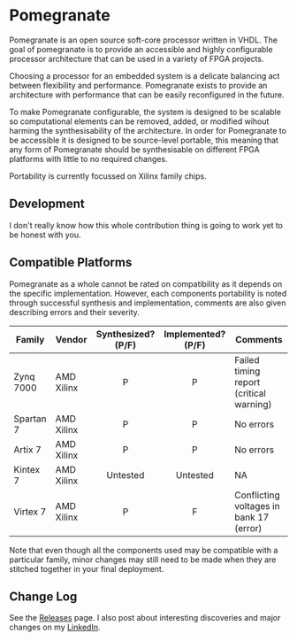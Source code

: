 # Pomegranate
Pomegranate is an open source soft-core processor written in VHDL. The goal of pomegranate is to provide an accessible and highly configurable processor architecture that can be used in a variety of FPGA projects.

Choosing a processor for an embedded system is a delicate balancing act between flexibility and performance. Pomegranate exists to provide an architecture with performance that can be easily reconfigured in the future.

To make Pomegranate configurable, the system is designed to be scalable so computational elements can be removed, added, or modified wihout harming the synthesisability of the architecture. In order for Pomegranate to be accessible it is designed to be source-level portable, this meaning that any form of Pomegranate should be synthesisable on different FPGA platforms with little to no required changes.

Portability is currently focussed on Xilinx family chips.

## Development
I don't really know how this whole contribution thing is going to work yet to be honest with you.

## Compatible Platforms
Pomegranate as a whole cannot be rated on compatibility as it depends on the specific implementation. However, each components portability is noted through successful synthesis and implementation, comments are also given describing errors and their severity.

| Family | Vendor | Synthesized? (P/F) | Implemented? (P/F) | Comments |
| --- | --- | :---: | :---: | --- |
| Zynq 7000 | AMD Xilinx | P | P | Failed timing report (critical warning) |
| Spartan 7 | AMD Xilinx | P | P | No errors |
| Artix 7 | AMD Xilinx | P | P | No errors |
| Kintex 7 | AMD Xilinx | Untested | Untested | NA |
| Virtex 7 | AMD Xilinx | P | F | Conflicting voltages in bank 17 (error) |

Note that even though all the components used may be compatible with a particular family, minor changes may still need to be made when they are stitched together in your final deployment.

## Change Log
See the [Releases](https://github.com/Zachary-Pearce/Pomegranate/releases/) page. I also post about interesting discoveries and major changes on my [LinkedIn](https://www.linkedin.com/in/zachary-pearce-231307243/).
